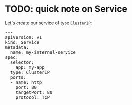 # TODO: quick note on Service

Let's create our service of type `ClusterIP`: 

<pre class="file" data-filename="my-svc.yaml" data-target="replace">---
apiVersion: v1
kind: Service
metadata:
  name: my-internal-service
spec:
  selector:
    app: my-app
  type: ClusterIP
  ports:
  - name: http
    port: 80
    targetPort: 80
    protocol: TCP
</pre>